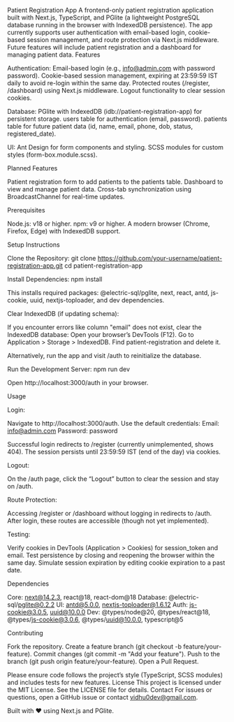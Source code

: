 Patient Registration App
A frontend-only patient registration application built with Next.js, TypeScript, and PGlite (a lightweight PostgreSQL database running in the browser with IndexedDB persistence). The app currently supports user authentication with email-based login, cookie-based session management, and route protection via Next.js middleware. Future features will include patient registration and a dashboard for managing patient data.
Features

Authentication:
Email-based login (e.g., info@admin.com with password password).
Cookie-based session management, expiring at 23:59:59 IST daily to avoid re-login within the same day.
Protected routes (/register, /dashboard) using Next.js middleware.
Logout functionality to clear session cookies.


Database:
PGlite with IndexedDB (idb://patient-registration-app) for persistent storage.
users table for authentication (email, password).
patients table for future patient data (id, name, email, phone, dob, status, registered_date).


UI:
Ant Design for form components and styling.
SCSS modules for custom styles (form-box.module.scss).



Planned Features

Patient registration form to add patients to the patients table.
Dashboard to view and manage patient data.
Cross-tab synchronization using BroadcastChannel for real-time updates.

Prerequisites

Node.js: v18 or higher.
npm: v9 or higher.
A modern browser (Chrome, Firefox, Edge) with IndexedDB support.

Setup Instructions

Clone the Repository:
git clone https://github.com/your-username/patient-registration-app.git
cd patient-registration-app


Install Dependencies:
npm install

This installs required packages: @electric-sql/pglite, next, react, antd, js-cookie, uuid, nextjs-toploader, and dev dependencies.

Clear IndexedDB (if updating schema):

If you encounter errors like column "email" does not exist, clear the IndexedDB database:
Open your browser’s DevTools (F12).
Go to Application > Storage > IndexedDB.
Find patient-registration and delete it.


Alternatively, run the app and visit /auth to reinitialize the database.


Run the Development Server:
npm run dev

Open http://localhost:3000/auth in your browser.


Usage

Login:

Navigate to http://localhost:3000/auth.
Use the default credentials:
Email: info@admin.com
Password: password


Successful login redirects to /register (currently unimplemented, shows 404).
The session persists until 23:59:59 IST (end of the day) via cookies.


Logout:

On the /auth page, click the “Logout” button to clear the session and stay on /auth.


Route Protection:

Accessing /register or /dashboard without logging in redirects to /auth.
After login, these routes are accessible (though not yet implemented).


Testing:

Verify cookies in DevTools (Application > Cookies) for session_token and email.
Test persistence by closing and reopening the browser within the same day.
Simulate session expiration by editing cookie expiration to a past date.

Dependencies

Core: next@14.2.3, react@18, react-dom@18
Database: @electric-sql/pglite@0.2.2
UI: antd@5.0.0, nextjs-toploader@1.6.12
Auth: js-cookie@3.0.5, uuid@10.0.0
Dev: @types/node@20, @types/react@18, @types/js-cookie@3.0.6, @types/uuid@10.0.0, typescript@5

Contributing

Fork the repository.
Create a feature branch (git checkout -b feature/your-feature).
Commit changes (git commit -m "Add your feature").
Push to the branch (git push origin feature/your-feature).
Open a Pull Request.

Please ensure code follows the project’s style (TypeScript, SCSS modules) and includes tests for new features.
License
This project is licensed under the MIT License. See the LICENSE file for details.
Contact
For issues or questions, open a GitHub issue or contact vidhu0dev@gmail.com.

Built with ❤️ using Next.js and PGlite.
